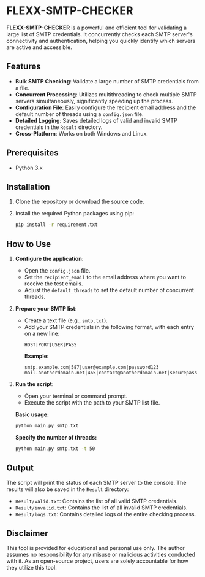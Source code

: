 # FLEXX-SMTP-CHECKER

**FLEXX-SMTP-CHECKER** is a powerful and efficient tool for validating a large list of SMTP credentials. It concurrently checks each SMTP server's connectivity and authentication, helping you quickly identify which servers are active and accessible.

## Features

- **Bulk SMTP Checking**: Validate a large number of SMTP credentials from a file.
- **Concurrent Processing**: Utilizes multithreading to check multiple SMTP servers simultaneously, significantly speeding up the process.
- **Configuration File**: Easily configure the recipient email address and the default number of threads using a `config.json` file.
- **Detailed Logging**: Saves detailed logs of valid and invalid SMTP credentials in the `Result` directory.
- **Cross-Platform**: Works on both Windows and Linux.

## Prerequisites

- Python 3.x

## Installation

1.  Clone the repository or download the source code.
2.  Install the required Python packages using pip:

    ```bash
    pip install -r requirement.txt
    ```

## How to Use

1.  **Configure the application**:
    -   Open the `config.json` file.
    -   Set the `recipient_email` to the email address where you want to receive the test emails.
    -   Adjust the `default_threads` to set the default number of concurrent threads.

2.  **Prepare your SMTP list**:
    -   Create a text file (e.g., `smtp.txt`).
    -   Add your SMTP credentials in the following format, with each entry on a new line:
        ```
        HOST|PORT|USER|PASS
        ```
        **Example:**
        ```
        smtp.example.com|587|user@example.com|password123
        mail.anotherdomain.net|465|contact@anotherdomain.net|securepass
        ```

3.  **Run the script**:
    -   Open your terminal or command prompt.
    -   Execute the script with the path to your SMTP list file.

    **Basic usage:**
    ```bash
    python main.py smtp.txt
    ```

    **Specify the number of threads:**
    ```bash
    python main.py smtp.txt -t 50
    ```

## Output

The script will print the status of each SMTP server to the console. The results will also be saved in the `Result` directory:

-   `Result/valid.txt`: Contains the list of all valid SMTP credentials.
-   `Result/invalid.txt`: Contains the list of all invalid SMTP credentials.
-   `Result/logs.txt`: Contains detailed logs of the entire checking process.

## Disclaimer

This tool is provided for educational and personal use only. The author assumes no responsibility for any misuse or malicious activities conducted with it. As an open-source project, users are solely accountable for how they utilize this tool.
